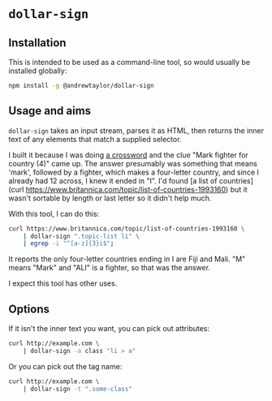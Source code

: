 # `dollar-sign`

## Installation

This is intended to be used as a command-line tool, so would usually be installed globally:

```sh
npm install -g @andrewtaylor/dollar-sign
```

## Usage and aims

`dollar-sign` takes an input stream, parses it as HTML, then returns the inner text of any elements that match a supplied selector.

I built it because I was doing [a crossword](https://www.theguardian.com/crosswords/prize/28153) and the clue "Mark fighter for country (4)" came up. The answer presumably was something that means 'mark', followed by a fighter, which makes a four-letter country, and since I already had 12 across, I knew it ended in "I". I'd found [a list of countries](curl https://www.britannica.com/topic/list-of-countries-1993160) but it wasn't sortable by length or last letter so it didn't help much.

With this tool, I can do this:

``` sh
curl https://www.britannica.com/topic/list-of-countries-1993160 \
	| dollar-sign ".topic-list li" \
	| egrep -i "^[a-z]{3}i$";
```

It reports the only four-letter countries ending in I are Fiji and Mali. "M" means "Mark" and "ALI" is a fighter, so that was the answer.

I expect this tool has other uses.

## Options

If it isn't the inner text you want, you can pick out attributes:

```sh
curl http://example.com \
	| dollar-sign -a class "li > a"
```

Or you can pick out the tag name:

```sh
curl http://example.com \
	| dollar-sign -t ".some-class"
```
